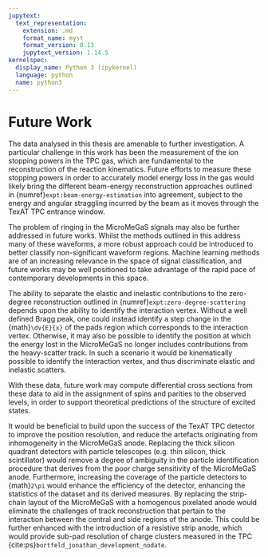 ```yaml
---
jupytext:
  text_representation:
    extension: .md
    format_name: myst
    format_version: 0.13
    jupytext_version: 1.14.5
kernelspec:
  display_name: Python 3 (ipykernel)
  language: python
  name: python3
---
```


# Future Work
The data analysed in this thesis are amenable to further investigation. A particular challenge in this work has been the measurement of the ion stopping powers in the TPC gas, which are fundamental to the reconstruction of the reaction kinematics. Future efforts to measure these stopping powers in order to accurately model energy loss in the gas would likely bring the different beam-energy reconstruction approaches outlined in {numref}`expt:beam-energy-estimation` into agreement, subject to the energy and angular straggling incurred by the beam as it moves through the TexAT TPC entrance window. 

The problem of ringing in the MicroMeGaS signals may also be further addressed in future works. Whilst the methods outlined in this address many of these waveforms, a more robust approach could be introduced to better classify non-significant waveform regions. Machine learning methods are of an increasing relevance in the space of signal classification, and future works may be well positioned to take advantage of the rapid pace of contemporary developments in this space. 

The ability to separate the elastic and inelastic contributions to the zero-degree reconstruction outlined in {numref}`expt:zero-degree-scattering` depends upon the ability to identify the interaction vertex. Without a well defined Bragg peak, one could instead identify a step change in the {math}`\dv{E}{x}` of the pads region which corresponds to the interaction vertex. Otherwise, it may also be possible to identify the position at which the energy lost in the MicroMeGaS no longer includes contributions from the heavy-scatter track. In such a scenario it would be kinematically possible to identify the interaction vertex, and thus discriminate elastic and inelastic scatters. 

With these data, future work may compute differential cross sections from these data to aid in the assignment of spins and parities to the observed levels, in order to support theoretical predictions of the structure of excited states.

It would be beneficial to build upon the success of the TexAT TPC detector to improve the position resolution, and reduce the artefacts originating from inhomogeneity in the MicroMeGaS anode. Replacing the thick silicon quadrant detectors with particle telescopes (e.g. thin silicon, thick scintillator) would remove a degree of ambiguity in the particle identification procedure that derives from the poor charge sensitivity of the MicroMeGaS anode. Furthermore, increasing the coverage of the particle detectors to {math}`2\pi` would enhance the efficiency of the detector, enhancing the statistics of the dataset and its derived measures. By replacing the strip-chain layout of the MicroMeGaS with a homogenous pixelated anode would eliminate the challenges of track reconstruction that pertain to the interaction between the central and side regions of the anode. This could be further enhanced with the introduction of a resistive strip anode, which would provide sub-pad resolution of charge clusters measured in the TPC {cite:ps}`bortfeld_jonathan_development_nodate`.